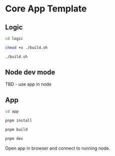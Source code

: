 # Core App Template

## Logic

```bash title="Terminal"
cd logic
```

```bash title="Terminal"
chmod +x ./build.sh
```

```bash title="Terminal"
./build.sh
```

## Node dev mode

TBD - use app in node

## App

```bash title="Terminal"
cd app
```

```bash title="Terminal"
pnpm install
```

```bash title="Terminal"
pnpm build
```

```bash title="Terminal"
pnpm dev
```

Open app in browser and connect to running node.

